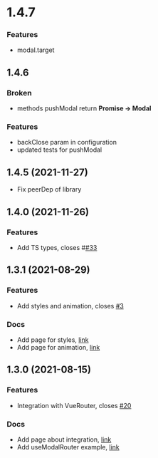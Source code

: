 # 1.4.7

### Features
- modal.target

## 1.4.6

### Broken
- methods pushModal return **Promise -> Modal**
### Features
- backClose param in configuration
- updated tests for pushModal

## 1.4.5 (2021-11-27)

- Fix peerDep of library

## 1.4.0 (2021-11-26)

### Features

- Add TS types, closes #[#33](https://github.com/Jenesius/vue-modal/issues/33)

## 1.3.1 (2021-08-29)

### Features

- Add styles and animation, closes [#3](https://github.com/Jenesius/vue-modal/issues/3)

### Docs

- Add page for styles, [link](https://modal.jenesius.com/docs.html/details#styles)
- Add page for animation, [link](https://modal.jenesius.com/docs.html/details#animation)

## 1.3.0 (2021-08-15)

### Features

- Integration with VueRouter, closes [#20](https://github.com/Jenesius/vue-modal/issues/20)

### Docs

- Add page about integration, [link](https://modal.jenesius.com/docs.html/example/user-list)
- Add useModalRouter example, [link](https://modal.jenesius.com/docs.html/integration-vue-router)
